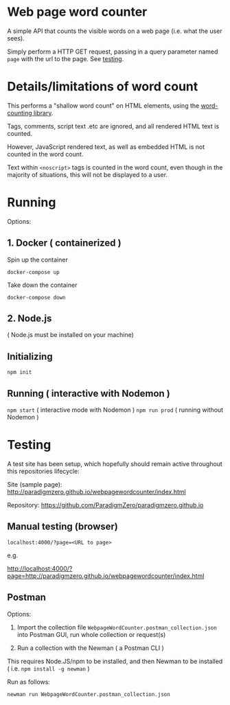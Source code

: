 # Web page word counter

A simple API that counts the visible words on a web page (i.e. what the user sees).

Simply perform a HTTP GET request, passing in a query parameter named `page` with the url to the page. See [testing](#testing).

# Details/limitations of word count

This performs a "shallow word count" on HTML elements, using the [word-counting library](https://www.npmjs.com/package/word-counting/).

Tags, comments, script text .etc are ignored, and all rendered HTML text is counted.

However, JavaScript rendered text, as well as embedded HTML is not counted in the word count.

Text within `<noscript>` tags is counted in the word count, even though in the majority of situations, this will not be displayed to a user.

# Running

Options:

## 1. Docker ( containerized )

Spin up the container

`docker-compose up`

Take down the container

`docker-compose down`

## 2. Node.js

( Node.js must be installed on your machine)

## Initializing

`npm init`

## Running ( interactive with Nodemon )

`npm start` ( interactive mode with Nodemon )
`npm run prod` ( running without Nodemon )

# Testing

A test site has been setup, which hopefully should remain active throughout this repositories lifecycle:

Site (sample page):
<http://paradigmzero.github.io/webpagewordcounter/index.html>

Repository:
<https://github.com/ParadigmZero/paradigmzero.github.io>

## Manual testing (browser)

`localhost:4000/?page=<URL to page>`

e.g.

<http://localhost:4000/?page=http://paradigmzero.github.io/webpagewordcounter/index.html>


## Postman

Options:

1. Import the collection file `WebpageWordCounter.postman_collection.json` into Postman GUI, run whole collection or request(s)

2. Run a collection with the Newman ( a Postman CLI )

This requires Node.JS/npm to be installed, and then Newman to be installed ( i.e. `npm install -g newman` )

Run as follows:

`newman run WebpageWordCounter.postman_collection.json`



